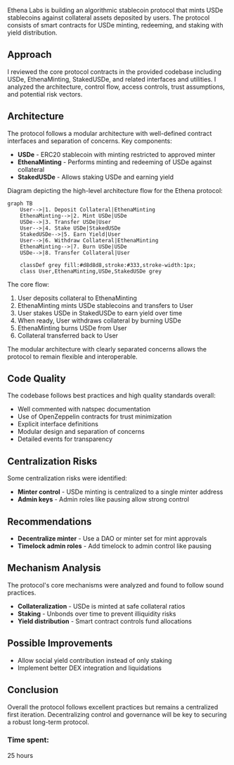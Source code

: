 Ethena Labs is building an algorithmic stablecoin protocol that mints USDe stablecoins against collateral assets deposited by users. The protocol consists of smart contracts for USDe minting, redeeming, and staking with yield distribution. 

## Approach

I reviewed the core protocol contracts in the provided codebase including USDe, EthenaMinting, StakedUSDe, and related interfaces and utilities. I analyzed the architecture, control flow, access controls, trust assumptions, and potential risk vectors.

## Architecture 

The protocol follows a modular architecture with well-defined contract interfaces and separation of concerns. Key components:

- **USDe** - ERC20 stablecoin with minting restricted to approved minter
- **EthenaMinting** - Performs minting and redeeming of USDe against collateral 
- **StakedUSDe** - Allows staking USDe and earning yield

Diagram depicting the high-level architecture flow for the Ethena protocol:

```mermaid
graph TB
    User-->|1. Deposit Collateral|EthenaMinting
    EthenaMinting-->|2. Mint USDe|USDe
    USDe-->|3. Transfer USDe|User
    User-->|4. Stake USDe|StakedUSDe
    StakedUSDe-->|5. Earn Yield|User
    User-->|6. Withdraw Collateral|EthenaMinting
    EthenaMinting-->|7. Burn USDe|USDe
    USDe-->|8. Transfer Collateral|User

    classDef grey fill:#d8d8d8,stroke:#333,stroke-width:1px;
    class User,EthenaMinting,USDe,StakedUSDe grey
```

The core flow:

1. User deposits collateral to EthenaMinting
2. EthenaMinting mints USDe stablecoins and transfers to User 
3. User stakes USDe in StakedUSDe to earn yield over time
4. When ready, User withdraws collateral by burning USDe
5. EthenaMinting burns USDe from User
6. Collateral transferred back to User

The modular architecture with clearly separated concerns allows the protocol to remain flexible and interoperable.

## Code Quality

The codebase follows best practices and high quality standards overall:

- Well commented with natspec documentation
- Use of OpenZeppelin contracts for trust minimization 
- Explicit interface definitions
- Modular design and separation of concerns
- Detailed events for transparency

## Centralization Risks

Some centralization risks were identified:

- **Minter control** - USDe minting is centralized to a single minter address
- **Admin keys** - Admin roles like pausing allow strong control

## Recommendations

- **Decentralize minter** - Use a DAO or minter set for mint approvals
- **Timelock admin roles** - Add timelock to admin control like pausing 

## Mechanism Analysis

The protocol's core mechanisms were analyzed and found to follow sound practices.

- **Collateralization** - USDe is minted at safe collateral ratios
- **Staking** - Unbonds over time to prevent illiquidity risks
- **Yield distribution** - Smart contract controls fund allocations

## Possible Improvements

- Allow social yield contribution instead of only staking
- Implement better DEX integration and liquidations

## Conclusion

Overall the protocol follows excellent practices but remains a centralized first iteration. Decentralizing control and governance will be key to securing a robust long-term protocol.

### Time spent:
25 hours